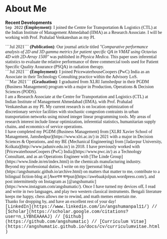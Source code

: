 # About Me



<b>Recent Developments</b><br/>
<span style="font-family:Garamond;">
  ```Sep 2022``` <b>(Employment)</b>: I joined the Centre for Transportation & Logistics (CTL) at the Indian Institute of Management Ahmedabad (IIMA) as a Research Associate. I will be working with Prof. Prahalad Venkateshan as my PI.<br/>
</span>

<span style="font-family:Garamond;">
  ```Jul 2021``` <b>(Publication)</b>: Our journal article titled <i>"Comparative performance analysis of 2D and 3D gamma metrics for patient specific QA in VMAT using Octavius 4D with 2D-Array 1500"</i> was published in <i>Physica Medica</i>. This paper uses inferential statistics to evaluate the relative performance of three commercial tools used for Patient Specific Quality Assurance (PSQA) in radiation therapy.<br/>
</span>

<span style="font-family:Garamond;">
  ```Jul 2021``` <b>(Employment)</b>: I joined PricewaterhouseCoopers (PwC) India as an Associate in their Technology Consulting practice within the Advisory LoS.<br/>
</span>

<span style="font-family:Garamond;">
  ```Mar 2021``` <b>(Graduation)</b>: I graduated from XLRI Jamshedpur in their PGDM (Business Management) program with a major in Production, Operations & Decision Sciences (PODS).<br/>
</span>


  
<img src="https://user-images.githubusercontent.com/98811198/158790820-7216828c-9aa6-4683-ba60-4473862b7484.jpg" loading = "eager" align = "right" width = "0" style="margin:20px 20px">
<span style="font-family:Garamond;">
I am a Research Associate at the Centre for Transportation and Logistics (CTL) at Indian Institute of Management Ahmedabad (IIMA), with Prof. Prahalad Venkateshan as my PI. My current research is on location optimization of discretionary service facilities with stochastic congestion contraints in urban transportation networks using mixed integer linear programming tools. My areas of research interest include linear optimization, inferential statistics, humanitarian supply chains, and economics of service operations.<br/>
</span>
  
<span style="font-family:Garamond;">
I have completed my PGDM (Business Management) from [XLRI Xavier School of Management, Jamshedpur](https://www.xlri.ac.in/) in 2021 with a major in Decision Sciences & Operations, and my BE (Mechanical Engineering) from [Jadavpur University, Kolkata](http://www.jaduniv.edu.in/) in 2018. I have previously worked with [PricewaterhouseCoopers (PwC) India](https://www.pwc.in/) as a Technology Consultant, and as an Operations Engineer with [The Linde Group](https://www.linde.in/en/index.html) in the chemicals manufacturing industry.<br/>
</span>


<span style="font-family:Garamond;">
Beyond my professional duties, I write on my [personal blog](https://angshumatic.github.io/archive.html) on matters that matter to me, contribute to a bilingual fiction-blog at [Aweবাক জলpun](https://awebaakjolpun.wordpress.com/), and post intermittently on Instagram as [@angshumatic](https://www.instagram.com/angshumatic/). Once I have turned my devices off, I read and write in two languages, and play two western classical instruments. Bengali literature keeps me happy, chess allows me to rewind, and math memes entertain me.<br/>
</span>

  
<span style="font-family:Garamond;">
  Thanks for dropping by, and have an excellent rest of your day!<br/>
</span>


<span style="font-family:Courier New;">
[LinkedIn](https://www.linkedin.com/in/angshumanpal11/) // [Scholar](https://scholar.google.com/citations?user=n_LYBhEAAAAJ) // [Github](https://github.com/angshumatic) // [Curriculum Vitae](https://angshumatic.github.io/docs/cv/curriculumvitae.html)
</span>
